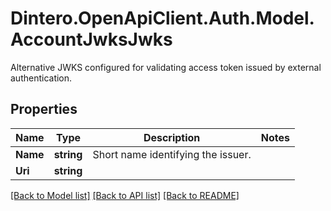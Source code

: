 # Dintero.OpenApiClient.Auth.Model.AccountJwksJwks
Alternative JWKS configured for validating access token issued by external authentication. 

## Properties

Name | Type | Description | Notes
------------ | ------------- | ------------- | -------------
**Name** | **string** | Short name identifying the issuer.  | 
**Uri** | **string** |  | 

[[Back to Model list]](../README.md#documentation-for-models) [[Back to API list]](../README.md#documentation-for-api-endpoints) [[Back to README]](../README.md)

